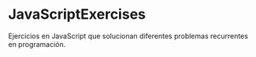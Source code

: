 # JavaScriptExercises
Ejercicios en JavaScript que solucionan diferentes problemas recurrentes en programación. 
